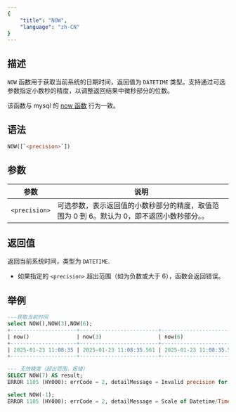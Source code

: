 ```yaml
---
{
    "title": "NOW",
    "language": "zh-CN"
}
---
```


## 描述
`NOW` 函数用于获取当前系统的日期时间，返回值为 `DATETIME` 类型。支持通过可选参数指定小数秒的精度，以调整返回结果中微秒部分的位数。

该函数与 mysql 的 [now 函数](https://dev.mysql.com/doc/refman/8.4/en/date-and-time-functions.html#function_now) 行为一致。

## 语法

```sql
NOW([`<precision>`])
```

## 参数

| 参数            | 说明                                                                                                                                  |
|---------------|-------------------------------------------------------------------------------------------------------------------------------------|
| ``<precision>`` | 可选参数，表示返回值的小数秒部分的精度，取值范围为 0 到 6。默认为 0，即不返回小数秒部分。。 |

## 返回值

返回当前系统时间，类型为 `DATETIME`.
- 如果指定的 ``<precision>`` 超出范围（如为负数或大于 6），函数会返回错误。

## 举例

```sql
---获取当前时间
select NOW(),NOW(3),NOW(6);
+---------------------+-------------------------+----------------------------+
| now()               | now(3)                  | now(6)                     |
+---------------------+-------------------------+----------------------------+
| 2025-01-23 11:08:35 | 2025-01-23 11:08:35.561 | 2025-01-23 11:08:35.562000 |
+---------------------+-------------------------+----------------------------+

--- 无效精度（超出范围，报错）
SELECT NOW(7) AS result;
ERROR 1105 (HY000): errCode = 2, detailMessage = Invalid precision for NOW function. Precision must be between 0 and 6.

select NOW(-1);
ERROR 1105 (HY000): errCode = 2, detailMessage = Scale of Datetime/Time must between 0 and 6. Scale was set to: -1
```